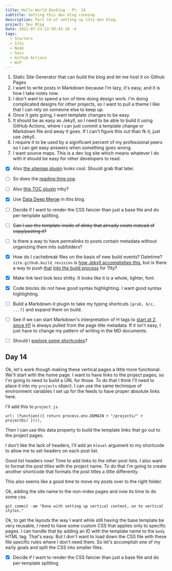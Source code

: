 ```yaml
---
title: Hello World Devblog - Pt. 14
subtitle: Getting this dev blog running
description: Part 14 of setting up 11ty dev blog.
project: Dev Blog
date: 2021-07-23 22:59:43.10 -4
tags:
  - Starters
  - 11ty
  - Node
  - Sass
  - Github Actions
  - WiP
---
```



1. Static Site Generator that can build the blog and let me host it on Github Pages
2. I want to write posts in Markdown because I'm lazy, it's easy, and it is how I take notes now.
3. I don't want to spend a ton of time doing design work. I'm doing complicated designs for other projects, so I want to pull a theme I like that I can rely on someone else to keep up.
4. Once it gets going, I want template changes to be easy.
5. It should be as easy as Jekyll, so I need to be able to build it using GitHub Actions, where I can just commit a template change or Markdown file and away it goes. If I can't figure this out than fk it, just use Jekyll.
6. I require it to be used by a significant percent of my professional peers so I can get easy answers when something goes wrong.
7. I want source maps. This is a dev log site which means whatever I do with it should be easy for other developers to read.

- [x] Also [the sitemap plugin](https://www.npmjs.com/package/@quasibit/eleventy-plugin-sitemap) looks cool. Should grab that later.

- [ ] So does the [reading time one](https://www.npmjs.com/package/eleventy-plugin-reading-time).

- [ ] Also [this TOC plugin](https://github.com/jdsteinbach/eleventy-plugin-toc/) mby?

- [x] Use [Data Deep Merge](https://www.11ty.dev/docs/data-deep-merge/) in this blog.

- [ ] Decide if I want to render the CSS fancier than just a base file and do per-template splitting.

<s>

- [ ] Can I use the template inside of dinky that already exists instead of copy/pasting it?

</s>

- [ ] Is there a way to have permalinks to posts contain metadata without organizing them into subfolders?

- [x] How do I cachebreak files on the basis of new build events? Datetime? `site.github.build_revision` is [how Jekyll accomplishes this](https://github.com/jekyll/github-metadata/blob/master/docs/site.github.md), but is there a way to push [that](https://docs.github.com/en/actions/reference/context-and-expression-syntax-for-github-actions#github-context) [into the build process](https://stackoverflow.com/questions/54310050/how-to-version-build-artifacts-using-github-actions) for 11ty?

- [x] Make link text look less shitty. It looks like it is a whole, lighter, font.

- [x] Code blocks do not have good syntax highlighting. I want good syntax highlighting.

- [ ] Build a Markdown-it plugin to take my typing shortcuts `[prob, b/c, ...?]` and expand them on build.

- [ ] See if we can start Markdown's interpretation of H tags to [start at 2, since H1](https://developer.mozilla.org/en-US/docs/Web/HTML/Element/Heading_Elements#multiple_h1) is always pulled from the page title metadata. If it isn't easy, I just have to change my pattern of writing in the MD documents.

- [ ] Should I [explore some shortcodes](https://www.madebymike.com.au/writing/11ty-filters-data-shortcodes/)?

## Day 14

Ok, let's work though making these vertical pages a little more functional. We'll start with the home page. I want to have links to the project pages, so I'm going to need to build a URL for those. To do that I think I'll need to place it into my `projects` object. I can use the same technique of environment variables I set up for the feeds to have proper absolute links here.

I'll add this to `project.js`.

`url: (function(){ return process.env.DOMAIN + "/projects/" + projectDir })(),`

Then I can use this data property to build the template links that go out to the project pages.

I don't like the lack of headers, I'll add an `hlevel` argument to my shortcode to allow me to set headers on each post list.

Good list headers now! Time to add links to the other post lists. I also want to format the post titles with the project name. To do that I'm going to create another shortcode that formats the post titles a little differently.

This also seems like a good time to move my posts over to the right folder.

Ok, adding the site name to the non-index pages and now its time to do some css.

`git commit -am "Done with setting up vertical content, on to vertical styles."`

Ok, to get the layouts the way I want while still having the base template be very reusable, I need to have some custom CSS that applies only to specific pages. I can handle that by adding an ID with the template name to the `body` HTML tag. That's easy. But I don't want to load down the CSS file with these file specific rules where I don't need them. So let's accomplish one of my early goals and split the CSS into smaller files.

- [x] Decide if I want to render the CSS fancier than just a base file and do per-template splitting.

